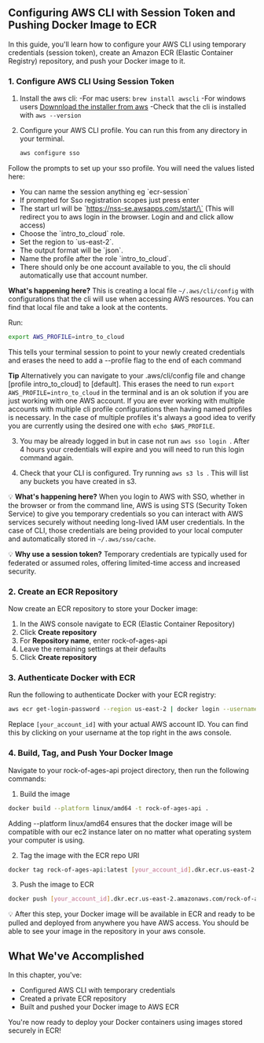 ## Configuring AWS CLI with Session Token and Pushing Docker Image to ECR

In this guide, you'll learn how to configure your AWS CLI using temporary credentials (session token), create an Amazon ECR (Elastic Container Registry) repository, and push your Docker image to it.

### 1. Configure AWS CLI Using Session Token

1. Install the aws cli:
  -For mac users: `brew install awscli`
  -For windows users [Downnload the installer from aws](https://awscli.amazonaws.com/AWSCLIV2.msi)
  -Check that the cli is installed with `aws --version` 

2. Configure your AWS CLI profile. You can run this from any directory in your terminal.

    ```bash
    aws configure sso
    ```

Follow the prompts to set up your sso profile. You will need the values listed here:
  - You can name the session anything eg \`ecr-session\`
  - If prompted for Sso registration scopes just press enter
  - The start url will be \`https://nss-se.awsapps.com/start/\` (This will redirect you to aws login in the browser. Login and and click allow access)
  - Choose the \`intro_to_cloud\` role. 
  - Set the region to \`us-east-2\`.
  - The output format will be \`json\`.
  - Name the profile after the role \`intro_to_cloud\`. 
  - There should only be one account available to you, the cli should automatically use that account number. 

**What's happening here?** This is creating a local file `~/.aws/cli/config` with configurations that the cli will use when accessing AWS resources. You can find that local file and take a look at the contents. 

Run:
```bash
export AWS_PROFILE=intro_to_cloud
```

This tells your terminal session to point to your newly created credentials and erases the need to add a --profile flag to the end of each command

**Tip** Alternatively you can navigate to your .aws/cli/config file and change [profile intro_to_cloud] to [default]. This erases the need to run `export AWS_PROFILE=intro_to_cloud` in the terminal and is an ok solution if you are just working with one AWS account. If you are ever working with multiple accounts with multiple cli profile configurations then having named profiles is necessary. In the case of multiple profiles it's always a good idea to verify you are currently using the desired one with `echo $AWS_PROFILE`.  

3. You may be already logged in but in case not run `aws sso login `. After 4 hours your credentials will expire and you will need to run this login command again. 


4. Check that your CLI is configured. Try running `aws s3 ls `. This will list any buckets you have created in s3. 

💡 **What's happening here?** When you login to AWS with SSO, whether in the browser or from the command line, AWS is using STS (Security Token Service) to give you temporary credentials so you can interact with AWS services securely without needing long-lived IAM user credentials. In the case of CLI, those credentials are being provided to your local computer and automatically stored in `~/.aws/sso/cache`. 

💡 **Why use a session token?** Temporary credentials are typically used for federated or assumed roles, offering limited-time access and increased security.

### 2. Create an ECR Repository

Now create an ECR repository to store your Docker image:

1. In the AWS console navigate to ECR (Elastic Container Repository)
2. Click **Create repository**
3. For **Repository name**, enter rock-of-ages-api
4. Leave the remaining settings at their defaults
5. Click **Create repository**


### 3. Authenticate Docker with ECR

Run the following to authenticate Docker with your ECR registry:

```bash
aws ecr get-login-password --region us-east-2 | docker login --username AWS --password-stdin [your_account_id].dkr.ecr.us-east-2.amazonaws.com
```

Replace `[your_account_id]` with your actual AWS account ID. You can find this by clicking on your username at the top right in the aws console. 

### 4. Build, Tag, and Push Your Docker Image

Navigate to your rock-of-ages-api project directory, then run the following commands:


1. Build the image

```bash
docker build --platform linux/amd64 -t rock-of-ages-api .
```

Adding --platform linux/amd64 ensures that the docker image will be compatible with our ec2 instance later on no matter what operating system your computer is using.

2. Tag the image with the ECR repo URI
```bash
docker tag rock-of-ages-api:latest [your_account_id].dkr.ecr.us-east-2.amazonaws.com/rock-of-ages-api:latest
```

3. Push the image to ECR
```bash
docker push [your_account_id].dkr.ecr.us-east-2.amazonaws.com/rock-of-ages-api:latest
```

💡 After this step, your Docker image will be available in ECR and ready to be pulled and deployed from anywhere you have AWS access. You should be able to see your image in the repository in your aws console.

## What We've Accomplished

In this chapter, you've:
- Configured AWS CLI with temporary credentials
- Created a private ECR repository
- Built and pushed your Docker image to AWS ECR

You're now ready to deploy your Docker containers using images stored securely in ECR!